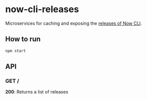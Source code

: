 # now-cli-releases

Microservices for caching and exposing the [releases of Now CLI](https://github.com/zeit/now-cli/releases).

## How to run

```bash
npm start
```

## API

### GET /

**200**: Returns a list of releases
